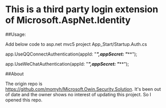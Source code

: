 # This is a third party login extension of Microsoft.AspNet.Identity

##Usage:

Add below code to asp.net mvc5 project App_Start/Startup.Auth.cs

app.UseQQConnectAuthentication(appId: "***",appSecret: "*****");

app.UseWeChatAuthentication(appId: "***",appSecret: "*****");

##About

The origin repo is https://github.com/momyh/Microsoft.Owin.Security.Solution. It's been out of date and the owner shows no interest of updating this project. So I opened this repo.

